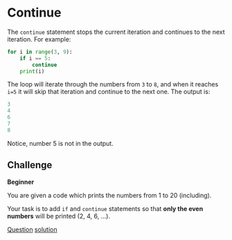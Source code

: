 # Continue

The `continue` statement stops the current iteration and continues to the next iteration. For example:

```python
for i in range(3, 9):
    if i == 5:
        continue
    print(i)
```

The loop will iterate through the numbers from `3` to `8`, and when it reaches `i=5` it will skip that iteration and continue to the next one. The output is:

```python
3
4
6
7
8
```

Notice, number 5 is not in the output.

## Challenge

**Beginner**

You are given a code which prints the numbers from 1 to 20 (including).

Your task is to add `if` and `continue` statements so that **only the even numbers** will be printed (2, 4, 6, ...).

[Question](q.py) [solution](solution.py)